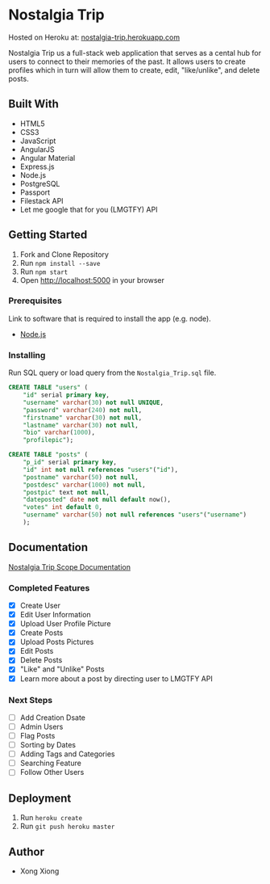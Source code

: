 # Nostalgia Trip

Hosted on Heroku at: [nostalgia-trip.herokuapp.com](nostalgia-trip.herokuapp.com)

Nostalgia Trip us a full-stack web application that serves as a cental hub for users to connect to their memories of the past. It allows users to create profiles which in turn will allow them to create, edit, "like/unlike", and delete posts. 

## Built With

- HTML5
- CSS3
- JavaScript
- AngularJS
- Angular Material
- Express.js
- Node.js
- PostgreSQL
- Passport
- Filestack API
- Let me google that for you (LMGTFY) API

## Getting Started

1. Fork and Clone Repository
2. Run `npm install --save`
3. Run `npm start`
4. Open [http://localhost:5000](http://localhost:5000) in your browser

### Prerequisites

Link to software that is required to install the app (e.g. node).

- [Node.js](https://nodejs.org/en/)

### Installing

Run SQL query or load query from the `Nostalgia_Trip.sql` file.

```sql
CREATE TABLE "users" (
	"id" serial primary key,
	"username" varchar(30) not null UNIQUE,
	"password" varchar(240) not null, 
	"firstname" varchar(30) not null,
	"lastname" varchar(30) not null,
	"bio" varchar(1000),
	"profilepic");

CREATE TABLE "posts" (
	"p_id" serial primary key,
	"id" int not null references "users"("id"),
	"postname" varchar(50) not null,
	"postdesc" varchar(1000) not null,
	"postpic" text not null, 
	"dateposted" date not null default now(),
	"votes" int default 0,
	"username" varchar(50) not null references "users"("username")
	);  
```

## Documentation

[Nostalgia Trip Scope Documentation](https://docs.google.com/document/d/1e-Kak_ZRYfT_nbKTvoJnmuq7E24Tcc-jynYwQS_WBok/edit?usp=sharing)

### Completed Features

- [x] Create User
- [x] Edit User Information
- [x] Upload User Profile Picture
- [x] Create Posts
- [x] Upload Posts Pictures
- [x] Edit Posts
- [x] Delete Posts
- [x] "Like" and "Unlike" Posts
- [x] Learn more about a post by directing user to LMGTFY API

### Next Steps

- [ ] Add Creation Dsate
- [ ] Admin Users
- [ ] Flag Posts
- [ ] Sorting by Dates
- [ ] Adding Tags and Categories
- [ ] Searching Feature
- [ ] Follow Other Users

## Deployment

1. Run `heroku create`
2. Run `git push heroku master`


## Author

* Xong Xiong
